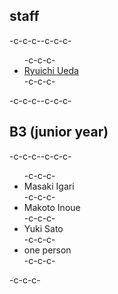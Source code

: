 <h2>staff</h2>-c-c-c--c-c-c-<ul>-c-c-c- <li id="ryuichiueda"><a href="http://lab.ueda.asia/?page_id=42">Ryuichi Ueda</a></li>-c-c-c-</ul>-c-c-c--c-c-c-<h2>B3 (junior year)</h2>-c-c-c--c-c-c-<ul>-c-c-c- <li>Masaki Igari</li>-c-c-c- <li>Makoto Inoue</li>-c-c-c- <li>Yuki Sato</li>-c-c-c- <li>one person</li>-c-c-c-</ul>-c-c-c-
